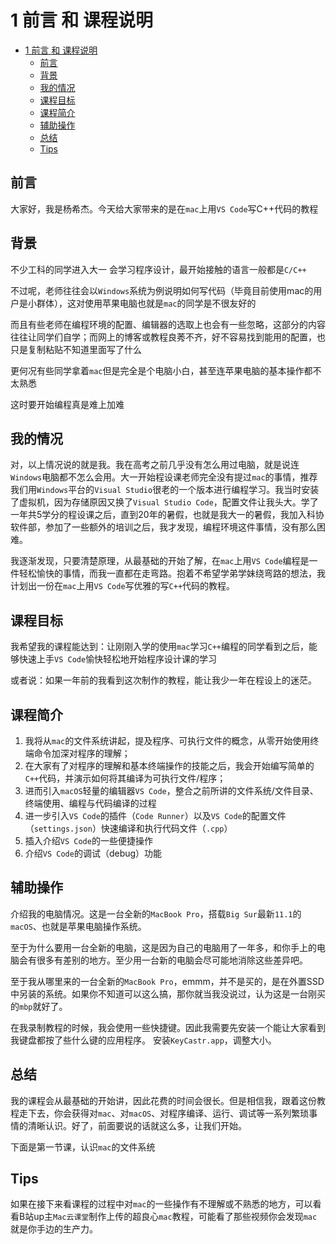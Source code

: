 # 1 前言 和 课程说明

- [1 前言 和 课程说明](#1-前言-和-课程说明)
  - [前言](#前言)
  - [背景](#背景)
  - [我的情况](#我的情况)
  - [课程目标](#课程目标)
  - [课程简介](#课程简介)
  - [辅助操作](#辅助操作)
  - [总结](#总结)
  - [Tips](#tips)

## 前言
大家好，我是杨希杰。今天给大家带来的是在`mac`上用`VS Code`写C++代码的教程
## 背景
不少工科的同学进入大一 会学习程序设计，最开始接触的语言一般都是`C/C++`

不过呢，老师往往会以`Windows`系统为例说明如何写代码（毕竟目前使用mac的用户是小群体），这对使用苹果电脑也就是`mac`的同学是不很友好的

而且有些老师在编程环境的配置、编辑器的选取上也会有一些忽略，这部分的内容往往让同学们自学；而网上的博客或教程良莠不齐，好不容易找到能用的配置，也只是复制粘贴不知道里面写了什么

更何况有些同学拿着`mac`但是完全是个电脑小白，甚至连苹果电脑的基本操作都不太熟悉

这时要开始编程真是难上加难
## 我的情况
对，以上情况说的就是我。我在高考之前几乎没有怎么用过电脑，就是说连`Windows`电脑都不怎么会用。大一开始程设课老师完全没有提过`mac`的事情，推荐我们用`Windows`平台的`Visual Studio`很老的一个版本进行编程学习。我当时安装了虚拟机，因为存储原因又换了`Visual Studio Code`，配置文件让我头大。学了一年共5学分的程设课之后，直到20年的暑假，也就是我大一的暑假，我加入科协软件部，参加了一些额外的培训之后，我才发现，编程环境这件事情，没有那么困难。

我逐渐发现，只要清楚原理，从最基础的开始了解，在`mac`上用`VS Code`编程是一件轻松愉快的事情，而我一直都在走弯路。抱着不希望学弟学妹绕弯路的想法，我计划出一份在`mac`上用`VS Code`写优雅的写`C++`代码的教程。
## 课程目标
我希望我的课程能达到：让刚刚入学的使用`mac`学习`C++`编程的同学看到之后，能够快速上手`VS Code`愉快轻松地开始程序设计课的学习

或者说：如果一年前的我看到这次制作的教程，能让我少一年在程设上的迷茫。
## 课程简介

1. 我将从`mac`的文件系统讲起，提及程序、可执行文件的概念，从零开始使用终端命令加深对程序的理解；
2. 在大家有了对程序的理解和基本终端操作的技能之后，我会开始编写简单的`C++`代码，并演示如何将其编译为可执行文件/程序；
3. 进而引入`macOS`轻量的编辑器`VS Code`，整合之前所讲的文件系统/文件目录、终端使用、编程与代码编译的过程
4. 进一步引入`VS Code`的插件（`Code Runner`）以及`VS Code`的配置文件（`settings.json`）快速编译和执行代码文件（`.cpp`）
5. 插入介绍`VS Code`的一些便捷操作
6. 介绍`VS Code`的调试（debug）功能

## 辅助操作
介绍我的电脑情况。这是一台全新的`MacBook Pro`，搭载`Big Sur`最新`11.1`的`macOS`、也就是苹果电脑操作系统。

至于为什么要用一台全新的电脑，这是因为自己的电脑用了一年多，和你手上的电脑会有很多有差别的地方。至少用一台新的电脑会尽可能地消除这些差异吧。

至于我从哪里来的一台全新的`MacBook Pro`，emmm，并不是买的，是在外置SSD中另装的系统。如果你不知道可以这么搞，那你就当我没说过，认为这是一台刚买的`mbp`就好了。

在我录制教程的时候，我会使用一些快捷键。因此我需要先安装一个能让大家看到我键盘都按了些什么键的应用程序。
安装`KeyCastr.app`，调整大小。
## 总结
我的课程会从最基础的开始讲，因此花费的时间会很长。但是相信我，跟着这份教程走下去，你会获得对`mac`、对`macOS`、对程序编译、运行、调试等一系列繁琐事情的清晰认识。好了，前面要说的话就这么多，让我们开始。

下面是第一节课，认识`mac`的文件系统
## Tips
如果在接下来看课程的过程中对`mac`的一些操作有不理解或不熟悉的地方，可以看看B站up主`Mac云课堂`制作上传的超良心`mac`教程，可能看了那些视频你会发现`mac`就是你手边的生产力。